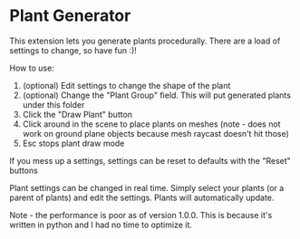 # Plant Generator

This extension lets you generate plants procedurally. There are a load of settings to change, so have fun :)!

How to use:
1. (optional) Edit settings to change the shape of the plant
2. (optional) Change the "Plant Group" field. This will put generated plants under this folder
3. Click the "Draw Plant" button
4. Click around in the scene to place plants on meshes (note - does not work on ground plane objects because mesh raycast doesn't hit those)
5. Esc stops plant draw mode

If you mess up a settings, settings can be reset to defaults with the "Reset" buttons

Plant settings can be changed in real time.
Simply select your plants (or a parent of plants) and edit the settings. Plants will automatically update.


Note - the performance is poor as of version 1.0.0. This is because it's written in python and I had no time to optimize it.